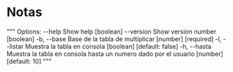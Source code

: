 # Notas
"""
Options:
      --help     Show help                                             [boolean]
      --version  Show version number                                   [boolean]
  -b, --base     Base de la tabla de multiplicar             [number] [required]
  -l, --listar   Muestra la tabla en consola          [boolean] [default: false]
  -h, --hasta    Muestra la tabla en consola hasta un numero dado por el usuario
                                                          [number] [default: 10]
"""